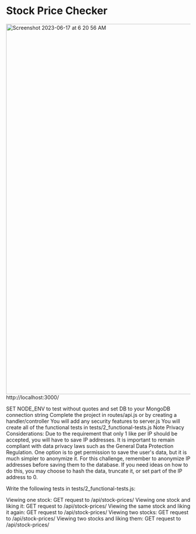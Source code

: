 # Stock Price Checker
<img width="1012" alt="Screenshot 2023-06-17 at 6 20 56 AM" src="https://github.com/pejmantheory/FCC-Stock-checker/assets/81389644/f55f85d2-92e0-4e4a-891f-f2a87c870311">
http://localhost:3000/

SET NODE_ENV to test without quotes and set DB to your MongoDB connection string
Complete the project in routes/api.js or by creating a handler/controller
You will add any security features to server.js
You will create all of the functional tests in tests/2_functional-tests.js
Note Privacy Considerations: Due to the requirement that only 1 like per IP should be accepted, you will have to save IP addresses. It is important to remain compliant with data privacy laws such as the General Data Protection Regulation. One option is to get permission to save the user's data, but it is much simpler to anonymize it. For this challenge, remember to anonymize IP addresses before saving them to the database. If you need ideas on how to do this, you may choose to hash the data, truncate it, or set part of the IP address to 0.

Write the following tests in tests/2_functional-tests.js:

Viewing one stock: GET request to /api/stock-prices/
Viewing one stock and liking it: GET request to /api/stock-prices/
Viewing the same stock and liking it again: GET request to /api/stock-prices/
Viewing two stocks: GET request to /api/stock-prices/
Viewing two stocks and liking them: GET request to /api/stock-prices/
